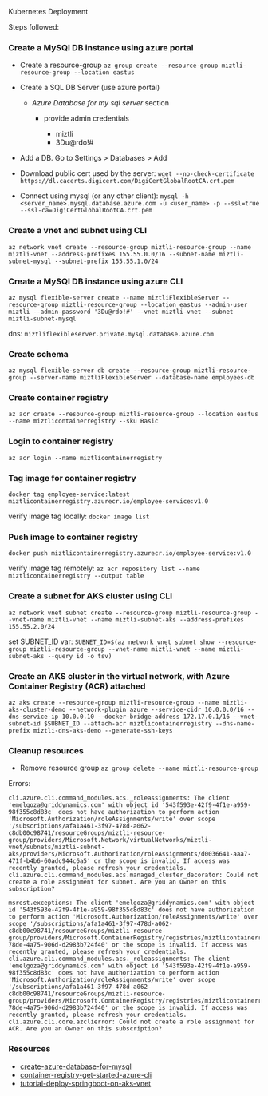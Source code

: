 Kubernetes Deployment

Steps followed:

### Create a MySQl DB instance using azure portal

- Create a resource-group 
`az group create --resource-group miztli-resource-group --location eastus`

- Create a SQL DB Server (use azure portal)
  
  - _Azure Database for my sql server_ section
  
    - provide admin credentials
      
      - miztli
      - 3Du@rdo!#

- Add a DB. Go to Settings > Databases > Add
- Download public cert used by the server: `wget --no-check-certificate https://dl.cacerts.digicert.com/DigiCertGlobalRootCA.crt.pem`
- Connect using mysql (or any other client): `mysql -h <server_name>.mysql.database.azure.com -u <user_name> -p --ssl=true --ssl-ca=DigiCertGlobalRootCA.crt.pem`

### Create a vnet and subnet using CLI

`az network vnet create --resource-group miztli-resource-group --name miztli-vnet --address-prefixes 155.55.0.0/16 --subnet-name miztli-subnet-mysql --subnet-prefix 155.55.1.0/24`

### Create a MySQl DB instance using azure CLI

`az mysql flexible-server create --name miztliFlexibleServer --resource-group miztli-resource-group --location eastus --admin-user miztli --admin-password '3Du@rdo!#' --vnet miztli-vnet --subnet miztli-subnet-mysql`

dns: `miztliflexibleserver.private.mysql.database.azure.com`

### Create schema

`az mysql flexible-server db create --resource-group miztli-resource-group --server-name miztliFlexibleServer --database-name employees-db`

### Create container registry

`az acr create --resource-group miztli-resource-group --location eastus --name miztlicontainerregistry --sku Basic`

### Login to container registry

`az acr login --name miztlicontainerregistry`

### Tag image for container registry
`docker tag employee-service:latest miztlicontainerregistry.azurecr.io/employee-service:v1.0`

verify image tag locally: `docker image list`

### Push image to container registry

`docker push miztlicontainerregistry.azurecr.io/employee-service:v1.0`

verify image tag remotely: `az acr repository list --name miztlicontainerregistry --output table`

### Create a subnet for AKS cluster using CLI

`az network vnet subnet create --resource-group miztli-resource-group --vnet-name miztli-vnet --name miztli-subnet-aks --address-prefixes 155.55.2.0/24`

set SUBNET_ID var: `SUBNET_ID=$(az network vnet subnet show --resource-group miztli-resource-group --vnet-name miztli-vnet --name miztli-subnet-aks --query id -o tsv)`

### Create an AKS cluster in the virtual network, with Azure Container Registry (ACR) attached

`az aks create --resource-group miztli-resource-group --name miztli-aks-cluster-demo --network-plugin azure --service-cidr 10.0.0.0/16 --dns-service-ip 10.0.0.10 --docker-bridge-address 172.17.0.1/16 --vnet-subnet-id $SUBNET_ID --attach-acr miztlicontainerregistry --dns-name-prefix miztli-dns-aks-demo --generate-ssh-keys`

### Cleanup resources

- Remove resource group
`az group delete --name miztli-resource-group`

Errors:

```shell
cli.azure.cli.command_modules.acs._roleassignments: The client 'emelgoza@griddynamics.com' with object id '543f593e-42f9-4f1e-a959-98f355c8d83c' does not have authorization to perform action 'Microsoft.Authorization/roleAssignments/write' over scope '/subscriptions/afa1a461-3f97-478d-a062-c8db00c98741/resourceGroups/miztli-resource-group/providers/Microsoft.Network/virtualNetworks/miztli-vnet/subnets/miztli-subnet-aks/providers/Microsoft.Authorization/roleAssignments/d0036641-aaa7-471f-b4b6-60adc944c6a5' or the scope is invalid. If access was recently granted, please refresh your credentials.
cli.azure.cli.command_modules.acs.managed_cluster_decorator: Could not create a role assignment for subnet. Are you an Owner on this subscription?
```

```shell
msrest.exceptions: The client 'emelgoza@griddynamics.com' with object id '543f593e-42f9-4f1e-a959-98f355c8d83c' does not have authorization to perform action 'Microsoft.Authorization/roleAssignments/write' over scope '/subscriptions/afa1a461-3f97-478d-a062-c8db00c98741/resourceGroups/miztli-resource-group/providers/Microsoft.ContainerRegistry/registries/miztlicontainerregistry/providers/Microsoft.Authorization/roleAssignments/bf517fdc-78de-4a75-906d-d2983b724f40' or the scope is invalid. If access was recently granted, please refresh your credentials.
cli.azure.cli.command_modules.acs._roleassignments: The client 'emelgoza@griddynamics.com' with object id '543f593e-42f9-4f1e-a959-98f355c8d83c' does not have authorization to perform action 'Microsoft.Authorization/roleAssignments/write' over scope '/subscriptions/afa1a461-3f97-478d-a062-c8db00c98741/resourceGroups/miztli-resource-group/providers/Microsoft.ContainerRegistry/registries/miztlicontainerregistry/providers/Microsoft.Authorization/roleAssignments/bf517fdc-78de-4a75-906d-d2983b724f40' or the scope is invalid. If access was recently granted, please refresh your credentials.
cli.azure.cli.core.azclierror: Could not create a role assignment for ACR. Are you an Owner on this subscription?
```

### Resources

- [create-azure-database-for-mysql](https://learn.microsoft.com/en-us/training/modules/create-azure-database-for-mysql/)
- [container-registry-get-started-azure-cli](https://learn.microsoft.com/en-us/azure/container-registry/container-registry-get-started-azure-cli)
- [tutorial-deploy-springboot-on-aks-vnet](https://learn.microsoft.com/en-us/azure/mysql/flexible-server/tutorial-deploy-springboot-on-aks-vnet)